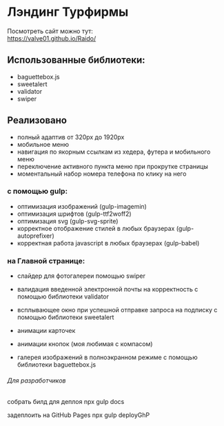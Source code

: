 # Лэндинг Турфирмы

Посмотреть сайт можно тут:<br>
<https://valve01.github.io/Raido/><br>

## Использованные библиотеки:
- baguettebox.js
- sweetalert
- validator
- swiper

## Реализовано

- полный адаптив от 320px до 1920px
- мобильное меню
- навигация по якорным ссылкам из хедера, футера и мобильного меню
- переключение активного пункта меню при прокрутке страницы
- моментальный набор номера телефона по клику на него

### с помощью gulp:
- оптимизация изображений (gulp-imagemin)
- оптимизация шрифтов (gulp-ttf2woff2)
- оптимизация svg (gulp-svg-sprite)
- корректное отображение стилей в любых браузерах (gulp-autoprefixer)
- корректная работа javascript в любых браузерах (gulp-babel)

### на Главной странице:



- слайдер для фотогалереи помощью swiper

- валидация введенной электронной почты на корректность с помощью библиотеки validator

- всплывающее окно при успешной отправке запроса на подписку с помощью библиотеки sweetalert


- анимации карточек
- анимации кнопок (моя любимая с компасом)






- галерея изображений в полноэкранном режиме с помощью библиотеки baguettebox.js


###### Для разработчиков
собрать билд для деплоя
npx gulp docs

задеплоить на GitHub Pages
npx gulp deployGhP